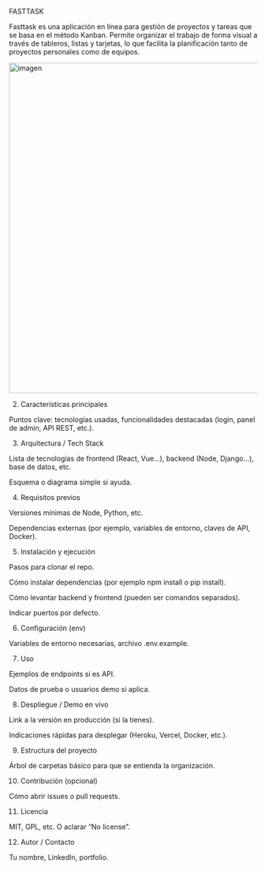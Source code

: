 FASTTASK

Fasttask es una aplicación en línea para gestión de proyectos y tareas que se basa en el método Kanban. Permite organizar el trabajo de forma visual a través de tableros, listas y tarjetas, lo que facilita la planificación tanto de proyectos personales como de equipos.

<img width="1902" height="670" alt="imagen" src="https://github.com/user-attachments/assets/f9ffcbcf-1b3a-46ff-8851-7ef267380c03" />


2. Características principales

Puntos clave: tecnologías usadas, funcionalidades destacadas (login, panel de admin, API REST, etc.).

3. Arquitectura / Tech Stack

Lista de tecnologías de frontend (React, Vue…), backend (Node, Django…), base de datos, etc.

Esquema o diagrama simple si ayuda.

4. Requisitos previos

Versiones mínimas de Node, Python, etc.

Dependencias externas (por ejemplo, variables de entorno, claves de API, Docker).

5. Instalación y ejecución

Pasos para clonar el repo.

Cómo instalar dependencias (por ejemplo npm install o pip install).

Cómo levantar backend y frontend (pueden ser comandos separados).

Indicar puertos por defecto.

6. Configuración (env)

Variables de entorno necesarias, archivo .env.example.

7. Uso

Ejemplos de endpoints si es API.

Datos de prueba o usuarios demo si aplica.

8. Despliegue / Demo en vivo

Link a la versión en producción (si la tienes).

Indicaciones rápidas para desplegar (Heroku, Vercel, Docker, etc.).

9. Estructura del proyecto

Árbol de carpetas básico para que se entienda la organización.

10. Contribución (opcional)

Cómo abrir issues o pull requests.

11. Licencia

MIT, GPL, etc. O aclarar “No license”.

12. Autor / Contacto

Tu nombre, LinkedIn, portfolio.
